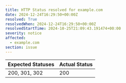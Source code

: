 ```yaml
---
title: HTTP Status resolved for example.com
date: 2024-12-24T16:29:50+00:00Z
resolved: True
resolvedWhen: 2024-12-24T16:29:50+00:00Z
resolvedStartTime: 2024-10-25T21:09:43.191474+00:00
severity: notice
affected:
  - example.com
section: issue
---
```


| Expected Statuses | Actual Status  |
|-------------------|----------------|
| 200, 301, 302 | 200 |
